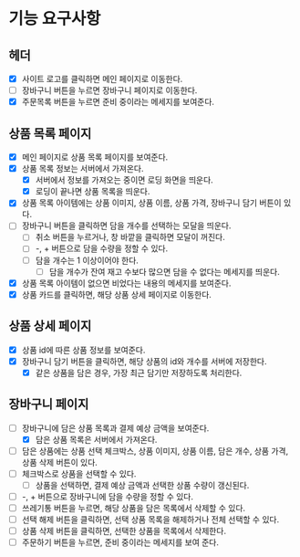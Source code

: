 # 기능 요구사항

## 헤더

- [x] 사이트 로고를 클릭하면 메인 페이지로 이동한다.
- [ ] 장바구니 버튼을 누르면 장바구니 페이지로 이동한다.
- [x] 주문목록 버튼을 누르면 준비 중이라는 메세지를 보여준다.

## 상품 목록 페이지

- [x] 메인 페이지로 상품 목록 페이지를 보여준다.
- [x] 상품 목록 정보는 서버에서 가져온다.
  - [x] 서버에서 정보를 가져오는 중이면 로딩 화면을 띄운다.
  - [x] 로딩이 끝나면 상품 목록을 띄운다.
- [x] 상품 목록 아이템에는 상품 이미지, 상품 이름, 상품 가격, 장바구니 담기 버튼이 있다.
- [ ] 장바구니 버튼을 클릭하면 담을 개수를 선택하는 모달을 띄운다.
  - [ ] 취소 버튼을 누르거나, 창 바깥을 클릭하면 모달이 꺼진다.
  - [ ] -, + 버튼으로 담을 수량을 정할 수 있다.
  - [ ] 담을 개수는 1 이상이어야 한다.
    - [ ] 담을 개수가 잔여 재고 수보다 많으면 담을 수 없다는 메세지를 띄운다.
- [x] 상품 목록 아이템이 없으면 비었다는 내용의 메세지를 보여준다.
- [x] 상품 카드를 클릭하면, 해당 상품 상세 페이지로 이동한다.

## 상품 상세 페이지

- [x] 상품 id에 따른 상품 정보를 보여준다.
- [x] 장바구니 담기 버튼을 클릭하면, 해당 상품의 id와 개수를 서버에 저장한다.
  - [x] 같은 상품을 담은 경우, 가장 최근 담기만 저장하도록 처리한다.

## 장바구니 페이지

- [ ] 장바구니에 담은 상품 목록과 결제 예상 금액을 보여준다.
  - [x] 담은 상품 목록은 서버에서 가져온다.
- [ ] 담은 상품에는 상품 선택 체크박스, 상품 이미지, 상품 이름, 담은 개수, 상품 가격, 상품 삭제 버튼이 있다.
- [ ] 체크박스로 상품을 선택할 수 있다.
  - [ ] 상품을 선택하면, 결제 예상 금액과 선택한 상품 수량이 갱신된다.
- [ ] -, + 버튼으로 장바구니에 담을 수량을 정할 수 있다.
- [ ] 쓰레기통 버튼을 누르면, 해당 상품을 담은 목록에서 삭제할 수 있다.
- [ ] 선택 해제 버튼을 클릭하면, 선택 상품 목록을 해제하거나 전체 선택할 수 있다.
- [ ] 상품 삭제 버튼을 클릭하면, 선택한 상품을 목록에서 삭제한다.
- [ ] 주문하기 버튼을 누르면, 준비 중이라는 메세지를 보여 준다.
